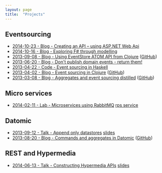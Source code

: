 ```yaml
---
layout: page
title:  "Projects"
---
```


## Eventsourcing

* [2014-10-23 - Blog - Creating an API – using ASP.NET Web Api](http://www.jayway.com/2014/10/23/creating-an-api-for-a-rock-paper-scissors-game-using-asp-net-web-api/)
* [2014-10-16 - Blog - Exploring F# through modelling](http://www.jayway.com/2014/10/16/exploring-f-through-modeling-4/)
* [2013-09-08 - Blog - Using EventStore ATOM API from Clojure](http://www.jayway.com/2013/09/08/using-eventstore-atom-api-from-clojure/) ([GitHub](https://github.com/jankronquist/rock-paper-scissors-in-clojure/tree/master/eventstore))
* [2013-06-20 - Blog - Don't publish domain events - return them!](http://www.jayway.com/2013/06/20/dont-publish-domain-events-return-them/)
* [2013-04-22 - Code - Event sourcing in Haskell](https://bitbucket.org/owickstrom/ues-haskell/src)
* [2013-04-02 - Blog - Event sourcing in Clojure](http://www.jayway.com/2013/04/02/event-sourcing-in-clojure/) ([GitHub](https://github.com/jankronquist/rock-paper-scissors-in-clojure))
* [2013-03-08 - Blog - Aggregates and event sourcing distilled](http://www.jayway.com/2013/03/08/aggregates-event-sourcing-distilled/) ([GitHub](https://github.com/jankronquist/rock-paper-scissors-in-java))

## Micro services

* [2014-02-11 - Lab - Microservices using RabbitMQ](https://github.com/johanhaleby/lab-service-registry/blob/master/LAB.md) [rps service](https://github.com/jankronquist/simple-rps-service)

## Datomic

* [2013-09-12 - Talk - Append only datastores](http://www.slideshare.net/jankronquist/append-only-data-stores) [slides](http://www.slideshare.net/jankronquist/append-only-data-stores)
* [2013-08-20 - Blog - Commands and aggregates in Datomic](http://www.jayway.com/2013/08/20/commands-and-aggregates-in-datomic/) ([GitHub](https://github.com/jankronquist/rock-paper-scissors-in-clojure/tree/master/datomic))

## REST and Hypermedia

* [2014-06-13 - Talk - Constructing Hypermedia APIs](http://vimeo.com/99524301) [slides](http://www.slideshare.net/jankronquist/hypermedia-apis-geekout)
